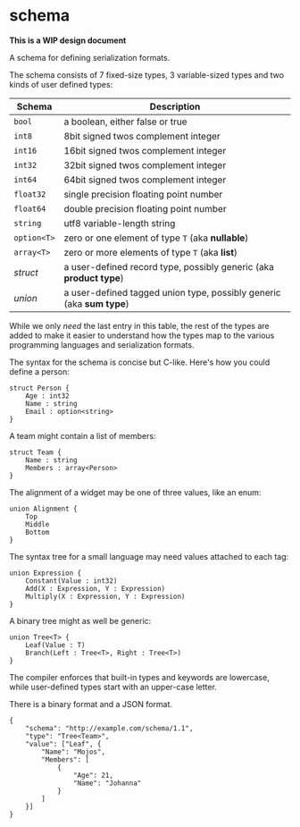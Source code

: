 schema
======

**This is a WIP design document**

A schema for defining serialization formats.

The schema consists of 7 fixed-size types, 3 variable-sized types and two kinds of user defined types:

Schema     | Description
------     | -----------
`bool`     | a boolean, either false or true
`int8`     | 8bit signed twos complement integer
`int16`    | 16bit signed twos complement integer
`int32`    | 32bit signed twos complement integer
`int64`    | 64bit signed twos complement integer
`float32`  | single precision floating point number
`float64`  | double precision floating point number
`string`   | utf8 variable-length string
`option<T>`| zero or one element of type `T` (aka **nullable**)
`array<T>` | zero or more elements of type `T` (aka **list**)
*struct*   | a user-defined record type, possibly generic (aka **product type**)
*union*    | a user-defined tagged union type, possibly generic (aka **sum type**)

While we only *need* the last entry in this table, the rest of the types are added to make it easier to understand how the types map to the various programming languages and serialization formats.

The syntax for the schema is concise but C-like. Here's how you could define a person:

    struct Person {
        Age : int32
        Name : string
        Email : option<string>
    }
    
A team might contain a list of members:

    struct Team {
        Name : string
        Members : array<Person>
    }
    
The alignment of a widget may be one of three values, like an enum:

    union Alignment {
        Top
        Middle
        Bottom
    }
    
The syntax tree for a small language may need values attached to each tag:

    union Expression {
        Constant(Value : int32)
        Add(X : Expression, Y : Expression)
        Multiply(X : Expression, Y : Expression)
    }

A binary tree might as well be generic:

    union Tree<T> {
        Leaf(Value : T)
        Branch(Left : Tree<T>, Right : Tree<T>)
    }
    
The compiler enforces that built-in types and keywords are lowercase, while user-defined types start with an upper-case letter.

There is a binary format and a JSON format.

    {
        "schema": "http://example.com/schema/1.1",
        "type": "Tree<Team>",
        "value": ["Leaf", {
            "Name": "Mojos",
            "Members": [
                {
                    "Age": 21,
                    "Name": "Johanna"
                }
            ]
        }]
    }
    
